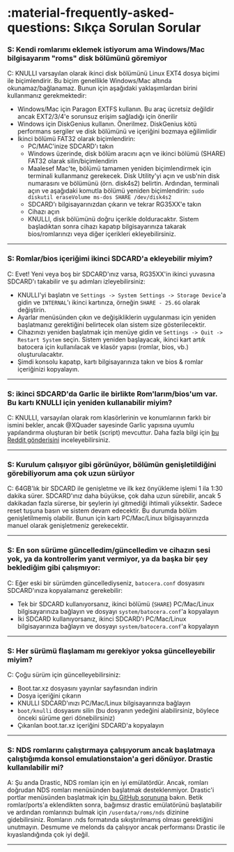 # :material-frequently-asked-questions: Sıkça Sorulan Sorular

### S: Kendi romlarımı eklemek istiyorum ama Windows/Mac bilgisayarım "roms" disk bölümünü göremiyor 

C: KNULLI varsayılan olarak ikinci disk bölümünü Linux EXT4 dosya biçimi ile biçimlendirir. Bu biçim genellikle Windows/Mac altında okunamaz/bağlanamaz. Bunun için aşağıdaki yaklaşımlardan birini kullanmanız gerekmektedir:

* Windows/Mac için Paragon EXTFS kullanın. Bu araç ücretsiz değildir ancak EXT2/3/4'e sorunsuz erişim sağladığı için önerilir
* Windows için DiskGenius kullanın. Önerilmez. DiskGenius kötü performans sergiler ve disk bölümünü ve içeriğini bozmaya eğilimlidir
* İkinci bölümü FAT32 olarak biçimlendirin:
    * PC/MAC'inize SDCARD'ı takın
    * Windows üzerinde, disk bölüm aracını açın ve ikinci bölümü (SHARE) FAT32 olarak silin/biçimlendirin
    * Maalesef Mac'te, bölümü tamamen yeniden biçimlendirmek için terminali kullanmanız gerekecek. Disk Utility'yi açın ve usb'nin disk numarasını ve bölümünü (örn. disk4s2) belirtin. Ardından, terminali açın ve aşağıdaki komutla bölümü yeniden biçimlendirin:
   ```sudo diskutil eraseVolume ms-dos SHARE /dev/disk4s2```
    * SDCARD'ı bilgisayarınızdan çıkarın ve tekrar RG35XX'e takın
    * Cihazı açın
    * KNULLI, disk bölümünü doğru içerikle dolduracaktır. Sistem başladıktan sonra cihazı kapatıp bilgisayarınıza takarak bios/romlarınızı veya diğer içerikleri ekleyebilirsiniz.

---

### S: Romlar/bios içeriğimi ikinci SDCARD'a ekleyebilir miyim?

C: Evet! Yeni veya boş bir SDCARD'ınız varsa, RG35XX'in ikinci yuvasına SDCARD'ı takabilir ve şu adımları izleyebilirsiniz:

* KNULLI'yi başlatın ve ``Settings -> System Settings -> Storage Device``'a gidin ve ``INTERNAL``'ı ikinci kartınıza, örneğin ``SHARE - 25.6G`` olarak değiştirin.
* Ayarlar menüsünden çıkın ve değişikliklerin uygulanması için yeniden başlatmanız gerektiğini belirtecek olan sistem size gösterilecektir.
* Cihazınızı yeniden başlatmak için menüye gidin ve ``Settings -> Quit -> Restart System`` seçin. Sistem yeniden başlayacak, ikinci kart artık batocera için kullanılacak ve klasör yapısı (romlar, bios, vb.) oluşturulacaktır.
* Şimdi konsolu kapatıp, kartı bilgisayarınıza takın ve bios & romlar içeriğinizi kopyalayın.

---

### S: ikinci SDCARD'da Garlic ile birlikte Rom'larım/bios'um var. Bu kartı KNULLI için yeniden kullanabilir miyim?

C: KNULLI, varsayılan olarak rom klasörlerinin ve konumlarının farklı bir ismini bekler, ancak @XQuader sayesinde Garlic yapısına uyumlu yapılandırma oluşturan bir betik (script) mevcuttur. Daha fazla bilgi için [bu Reddit gönderisini](https://www.reddit.com/r/RG35XX/comments/12zxs8t/how_to_get_garlicos_roms_folders_working_in/) inceleyebilirsiniz.

---

### S: Kurulum çalışıyor gibi görünüyor, bölümün genişletildiğini görebiliyorum ama çok uzun sürüyor

C: 64GB'lık bir SDCARD ile genişletme ve ilk kez önyükleme işlemi 1 ila 1:30 dakika sürer. SDCARD'ınız daha büyükse, çok daha uzun sürebilir, ancak 5 dakikadan fazla sürerse, bir şeylerin iyi gitmediği ihtimali yüksektir. Sadece reset tuşuna basın ve sistem devam edecektir. Bu durumda bölüm genişletilmemiş olabilir. Bunun için kartı PC/Mac/Linux bilgisayarınızda manuel olarak genişletmeniz gerekecektir.

---

### S: En son sürüme güncelledim/güncelledim ve cihazın sesi yok, ya da kontrollerim yanıt vermiyor, ya da başka bir şey beklediğim gibi çalışmıyor:

C: Eğer eski bir sürümden güncellediyseniz, ``batocera.conf`` dosyasını SDCARD'ınıza kopyalamanız gerekebilir:
  * Tek bir SDCARD kullanıyorsanız, ikinci bölümü (``SHARE``) PC/Mac/Linux bilgisayarınıza bağlayın ve dosyayı ``system/batocera.conf``'a kopyalayın
  * İki SDCARD kullanıyorsanız, ikinci SDCARD'ı PC/Mac/Linux bilgisayarınıza bağlayın ve dosyayı ``system/batocera.conf``'a kopyalayın

---

### S: Her sürümü flaşlamam mı gerekiyor yoksa güncelleyebilir miyim?

C: Çoğu sürüm için güncelleyebilirsiniz:
  * Boot.tar.xz dosyasını yayınlar sayfasından indirin
  * Dosya içeriğini çıkarın
  * KNULLI SDCARD'ınızı PC/Mac/Linux bilgisayarınıza bağlayın
  * ``boot/knulli`` dosyasını silin (bu dosyanın yedeğini alabilirsiniz, böylece önceki sürüme geri dönebilirsiniz)
  * Çıkarılan boot.tar.xz içeriğini SDCARD'a kopyalayın

---

### S: NDS romlarını çalıştırmaya çalışıyorum ancak başlatmaya çalıştığımda konsol emulationstaion'a geri dönüyor. Drastic kullanılabilir mi?
A: Şu anda Drastic, NDS romları için en iyi emülatördür. Ancak, romları doğrudan NDS romları menüsünden başlatmak desteklenmiyor. Drastic'i portlar menüsünden başlatmak için [bu GitHub sorununa](https://github.com/rg35xx-cfw/rg35xx-cfw.github.io/issues/25#issuecomment-1526845570) bakın. Betik romlar/ports'a eklendikten sonra, bağımsız drastic emülatörünü başlatabilir ve ardından romlarınızı bulmak için ``/userdata/roms/nds`` dizinine gidebilirsiniz. Romların .nds formatında sıkıştırılmamış olması gerektiğini unutmayın.
Desmume ve melonds da çalışıyor ancak performansı Drastic ile kıyaslandığında çok iyi değil.

---